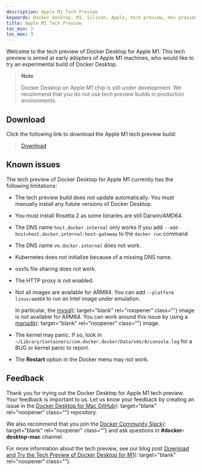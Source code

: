 ```yaml
---
description: Apple M1 Tech Preview
keywords: Docker Desktop, M1, Silicon, Apple, tech preview, dev preview
title: Apple M1 Tech Preview
toc_min: 2
toc_max: 3
---
```


Welcome to the tech preview of Docker Desktop for Apple M1. This tech preview is aimed at early adopters of Apple M1 machines, who would like to try an experimental build of Docker Desktop.

> **Note**
>
> Docker Desktop on Apple M1 chip is still under development. We recommend that you do not use tech preview builds in production environments.

## Download

Click the following link to download the Apple M1 tech preview build:

> [Download](https://desktop.docker.com/mac/m1preview/Docker-AppleSilicon-Preview7.dmg)

## Known issues

The tech preview of Docker Desktop for Apple M1 currently has the following limitations:

- The tech preview build does not update automatically. You must manually install any future versions of Docker Desktop.
- You must install Rosetta 2 as some binaries are still Darwin/AMD64.
- The DNS name `host.docker.internal` only works if you add `--add-host=host.docker.internal:host-gateway` to the `docker run` command
- The DNS name `vm.docker.internal` does not work.
- Kubernetes does not initialize because of a missing DNS name.
- osxfs file sharing does not work.
- The HTTP proxy is not enabled.
- Not all images are available for ARM64. You can add `--platform linux/amd64` to run an Intel image under emulation.

    In particular, the [mysql](https://hub.docker.com/_/mysql?tab=tags&page=1&ordering=last_updated){: target="blank" rel="noopener" class=“”} image is not available for ARM64. You can work around this issue by using a [mariadb](https://hub.docker.com/_/mariadb?tab=tags&page=1&ordering=last_updated){: target="blank" rel="noopener" class=“”} image.
- The kernel may panic. If so, look in `~/Library/Containers/com.docker.docker/Data/vms/0/console.log` for a BUG or kernel panic to report.
- The **Restart** option in the Docker menu may not work.

## Feedback

Thank you for trying out the Docker Desktop for Apple M1 tech preview. Your feedback is important to us. Let us know your feedback by creating an issue in the [Docker Desktop for Mac GitHub](https://github.com/docker/for-mac/issues){: target="blank" rel="noopener" class=“”} repository.

We also recommend that you join the [Docker Community Slack](https://www.docker.com/docker-community){: target="blank" rel="noopener" class=“”} and ask questions in **#docker-desktop-mac** channel.

For more information about the tech preview, see our blog post [Download and Try the Tech Preview of Docker Desktop for M1](https://www.docker.com/blog/download-and-try-the-tech-preview-of-docker-desktop-for-m1/){: target="blank" rel="noopener" class=“”}.
